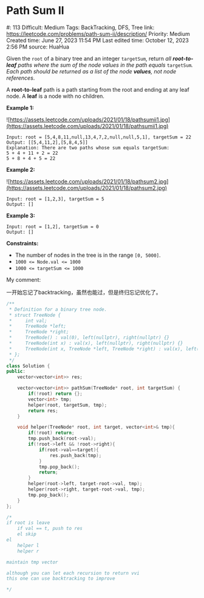 # Path Sum II

#: 113
Difficult: Medium
Tags: BackTracking, DFS, Tree
link: https://leetcode.com/problems/path-sum-ii/description/
Priority: Medium
Created time: June 27, 2023 11:54 PM
Last edited time: October 12, 2023 2:56 PM
source: HuaHua

Given the `root` of a binary tree and an integer `targetSum`, return *all **root-to-leaf** paths where the sum of the node values in the path equals* `targetSum`*. Each path should be returned as a list of the node **values**, not node references*.

A **root-to-leaf** path is a path starting from the root and ending at any leaf node. A **leaf** is a node with no children.

**Example 1:**

![https://assets.leetcode.com/uploads/2021/01/18/pathsumii1.jpg](https://assets.leetcode.com/uploads/2021/01/18/pathsumii1.jpg)

```
Input: root = [5,4,8,11,null,13,4,7,2,null,null,5,1], targetSum = 22
Output: [[5,4,11,2],[5,8,4,5]]
Explanation: There are two paths whose sum equals targetSum:
5 + 4 + 11 + 2 = 22
5 + 8 + 4 + 5 = 22

```

**Example 2:**

![https://assets.leetcode.com/uploads/2021/01/18/pathsum2.jpg](https://assets.leetcode.com/uploads/2021/01/18/pathsum2.jpg)

```
Input: root = [1,2,3], targetSum = 5
Output: []

```

**Example 3:**

```
Input: root = [1,2], targetSum = 0
Output: []

```

**Constraints:**

- The number of nodes in the tree is in the range `[0, 5000]`.
- `1000 <= Node.val <= 1000`
- `1000 <= targetSum <= 1000`

My comment:

一开始忘记了backtracking，虽然也能过，但是终归忘记优化了。

```cpp
/**
 * Definition for a binary tree node.
 * struct TreeNode {
 *     int val;
 *     TreeNode *left;
 *     TreeNode *right;
 *     TreeNode() : val(0), left(nullptr), right(nullptr) {}
 *     TreeNode(int x) : val(x), left(nullptr), right(nullptr) {}
 *     TreeNode(int x, TreeNode *left, TreeNode *right) : val(x), left(left), right(right) {}
 * };
 */
class Solution {
public:
    vector<vector<int>> res;

    vector<vector<int>> pathSum(TreeNode* root, int targetSum) {
        if(!root) return {};
        vector<int> tmp;
        helper(root, targetSum, tmp);
        return res;
    }

    void helper(TreeNode* root, int target, vector<int>& tmp){
        if(!root) return;
        tmp.push_back(root->val);
        if(!root->left && !root->right){
            if(root->val==target){
                res.push_back(tmp);
            }
            tmp.pop_back();
            return;
        }
        helper(root->left, target-root->val, tmp);
        helper(root->right, target-root->val, tmp);
        tmp.pop_back();
    }
};

/*
if root is leave
    if val == t, push to res
    el skip
el
    helper l
    helper r

maintain tmp vector

although you can let each recursion to return vvi
this one can use backtracking to improve

*/
```